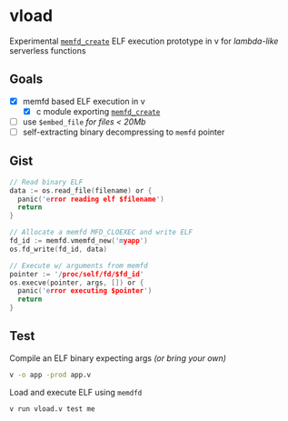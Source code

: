 # vload
Experimental [`memfd_create`](https://man7.org/linux/man-pages/man2/memfd_create.2.html) ELF execution prototype in v for _lambda-like_ serverless functions

## Goals
- [x] memfd based ELF execution in v
  - [x] c module exporting [`memfd_create`](https://man7.org/linux/man-pages/man2/memfd_create.2.html)
- [ ] use `$embed_file` _for files < 20Mb_
- [ ] self-extracting binary decompressing to `memfd` pointer

## Gist
```c
// Read binary ELF
data := os.read_file(filename) or {
  panic('error reading elf $filename')
  return
}

// Allocate a memfd MFD_CLOEXEC and write ELF
fd_id := memfd.vmemfd_new('myapp')
os.fd_write(fd_id, data)	

// Execute w/ arguments from memfd
pointer := '/proc/self/fd/$fd_id'
os.execve(pointer, args, []) or {
  panic('error executing $pointer')
  return
}
```

## Test
Compile an ELF binary expecting args _(or bring your own)_
```bash
v -o app -prod app.v
```

Load and execute ELF using `memdfd` 
```bash
v run vload.v test me
```
